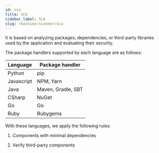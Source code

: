 ```yaml
---
id: sca
title: SCA
sidebar_label: SCA
slug: /machine/scanner/sca
---
```


It is based on analyzing packages,
dependencies,
or third-party libraries used by
the application and evaluating
their security.

The package handlers supported
by each language are as follows:

| Language   | Package handler    |
|------------|--------------------|
| Python     | pip                |
| Javascript | NPM, Yarn          |
| Java       | Maven, Gradle, SBT |
| CSharp     | NuGet              |
| Go         | Go                 |
| Ruby       | Rubygems           |

With these languages, we apply the following rules:

1. Components with minimal dependencies

1. Verify third-party components
